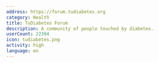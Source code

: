```yaml
---
address: https://forum.tudiabetes.org
category: Health
title: TuDiabetes Forum
description: A community of people touched by diabetes.
userCount: 22394
icon: tudiabetes.png
activity: high
language: en
---
```

